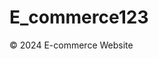 # E_commerce123
<main id="content">
    <!-- Dynamic Content will be inserted here -->
</main>

<footer>
    <p>© 2024 E-commerce Website</p>
</footer>

<script>
    // JavaScript: Product Database
    const products = [
        { id: 1, name: "Product 1", price: 100, image: "https://via.placeholder.com/150" },
        { id: 2, name: "Product 2", price: 150, image: "https://via.placeholder.com/150" },
    ];

    // Function to display the product list
    function showProducts() {
        const content = document.getElementById("content");
        content.innerHTML = `
            <h2>Products</h2>
            <div class="product-list">
                ${products.map(product => `
                    <div class="product-item" data-id="${product.id}">
                        <img src="${product.image}" alt="${product.name}">
                        <h3>${product.name}</h3>
                        <p>Price: $${product.price}</p>
                        <button onclick="viewProduct(${product.id})">View Details</button>
                        <button onclick="addToCart(${product.id})">Add to Cart</button>
                    </div>
                `).join('')}
            </div>
        `;
    }

    // Function to display product details
    function viewProduct(productId) {
        const product = products.find(p => p.id === productId);
        const content = document.getElementById("content");
        content.innerHTML = `
            <div id="product-detail">
                <img src="${product.image}" alt="${product.name}">
                <h2>${product.name}</h2>
                <p>Price: $${product.price}</p>
                <button onclick="addToCart(${product.id})">Add to Cart</button>
                <button onclick="showProducts()">Back to Products</button>
            </div>
        `;
    }

    // Cart functionality
    function addToCart(productId) {
        let cart = JSON.parse(localStorage.getItem("cart")) || [];
        const product = products.find(p => p.id === productId);
        cart.push(product);
        localStorage.setItem("cart", JSON.stringify(cart));
        alert("Product added to cart!");
    }

    // Function to show the cart
    function showCart() {
        const cart = JSON.parse(localStorage.getItem("cart")) || [];
        let total = 0;
        const content = document.getElementById("content");

        if (cart.length === 0) {
            content.innerHTML = <h2>Your Cart is Empty</h2>;
            return;
        }

        content.innerHTML = `
            <h2>Your Cart</h2>
            <div id="cart-items">
                ${cart.map(item => {
                    total += item.price;
                    return <p>${item.name} - $${item.price}</p>;
                }).join('')}
            </div>
            <p>Total: $${total}</p>
            <button onclick="checkout()">Checkout</button>
            <button onclick="clearCart()">Clear Cart</button>
        `;
    }

    // Checkout function
    function checkout() {
        alert("Checkout Successful!");
        clearCart();
    }

    // Function to clear the cart
    function clearCart() {
        localStorage.removeItem("cart");
        showCart();
    }

    // Show products on page load
    window.onload = showProducts;
</script>
